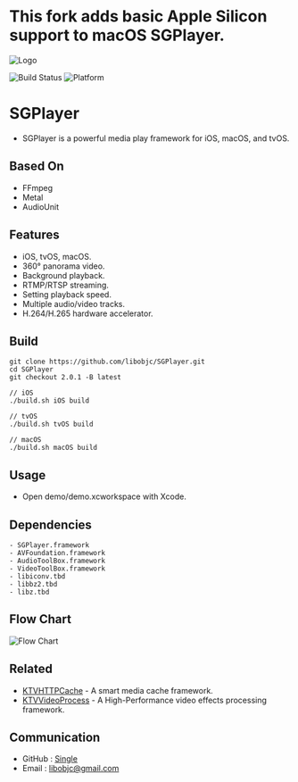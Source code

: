 # This fork adds basic Apple Silicon support to macOS SGPlayer.

![Logo](https://github.com/libobjc/SGPlayer/blob/master/documents/banner.jpg?raw=true)


![Build Status](https://img.shields.io/badge/build-%20passing%20-brightgreen.svg)
![Platform](https://img.shields.io/badge/Platform-%20iOS%20macOS%20tvOS%20-blue.svg)

# SGPlayer 

- SGPlayer is a powerful media play framework for iOS, macOS, and tvOS.

## Based On

- FFmpeg
- Metal
- AudioUnit

## Features

- iOS, tvOS, macOS.
- 360° panorama video.
- Background playback.
- RTMP/RTSP streaming.
- Setting playback speed.
- Multiple audio/video tracks.
- H.264/H.265 hardware accelerator.

## Build

```obj-c
git clone https://github.com/libobjc/SGPlayer.git
cd SGPlayer
git checkout 2.0.1 -B latest

// iOS
./build.sh iOS build

// tvOS
./build.sh tvOS build

// macOS
./build.sh macOS build
```

## Usage

- Open demo/demo.xcworkspace with Xcode.

## Dependencies

```obj-c
- SGPlayer.framework
- AVFoundation.framework
- AudioToolBox.framework
- VideoToolBox.framework
- libiconv.tbd
- libbz2.tbd
- libz.tbd
```

## Flow Chart

![Flow Chart](https://github.com/libobjc/SGPlayer/blob/master/documents/flow-chart.jpg?raw=true)

## Related

- [KTVHTTPCache](https://github.com/ChangbaDevs/KTVHTTPCache) - A smart media cache framework.
- [KTVVideoProcess](https://github.com/ChangbaDevs/KTVVideoProcess) - A High-Performance video effects processing framework.

## Communication

- GitHub : [Single](https://github.com/libobjc)
- Email : libobjc@gmail.com
